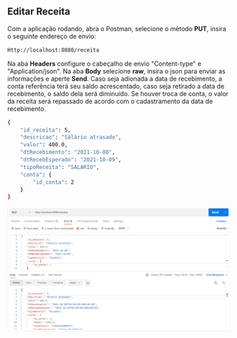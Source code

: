 ## Editar Receita

Com a aplicação rodando, abra o Postman, selecione
o método **PUT**, insira o seguinte endereço de envio:
```Html
Http://localhost:8080/receita
```
Na aba **Headers** configure o cabeçalho de
 envio "Content-type" e "Application/json". Na aba
**Body** selecione **raw**, insira o json para
 enviar as informações e aperte **Send**.
 Caso seja adionada a data de recebimento, a conta referência terá seu saldo acrescentado, caso seja retirado a data de recebimento, o saldo dela será diminuído. Se houver troca de conta, o valor da receita será repassado de acordo com o cadastramento da data de recebimento.
```bash
{
    "id_receita": 5,
    "descricao": "Sálário atrasado",
    "valor": 400.0,
    "dtRecebimento": "2021-10-08",
    "dtRecebEsperado": "2021-10-09",
    "tipoReceita": "SALARIO",
    "conta": {
        "id_conta": 2
    }
}
```
![](https://github.com/Jbisatto/desafiopubfuture/blob/master/docs/Receitas/EditarReceita.png)
